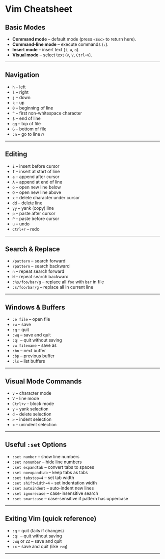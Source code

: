 # Vim Cheatsheet

## Basic Modes
- **Command mode** – default mode (press `<Esc>` to return here).
- **Command-line mode** – execute commands (`:`).
- **Insert mode** – insert text (`i`, `a`, `o`).
- **Visual mode** – select text (`v`, `V`, `Ctrl+v`).


---

## Navigation
- `h` – left
- `l` – right
- `j` – down
- `k` – up
- `0` – beginning of line
- `^` – first non-whitespace character
- `$` – end of line
- `gg` – top of file
- `G` – bottom of file
- `:n` – go to line *n*

---

## Editing
- `i` – insert before cursor
- `I` – insert at start of line
- `a` – append after cursor
- `A` – append at end of line
- `o` – open new line below
- `O` – open new line above
- `x` – delete character under cursor
- `dd` – delete line
- `yy` – yank (copy) line
- `p` – paste after cursor
- `P` – paste before cursor
- `u` – undo
- `Ctrl+r` – redo

---

## Search & Replace
- `/pattern` – search forward
- `?pattern` – search backward
- `n` – repeat search forward
- `N` – repeat search backward
- `:%s/foo/bar/g` – replace all `foo` with `bar` in file
- `:s/foo/bar/g` – replace all in current line

---

## Windows & Buffers
- `:e file` – open file
- `:w` – save
- `:q` – quit
- `:wq` – save and quit
- `:q!` – quit without saving
- `:w filename` – save as
- `:bn` – next buffer
- `:bp` – previous buffer
- `:ls` – list buffers

---

## Visual Mode Commands
- `v` – character mode
- `V` – line mode
- `Ctrl+v` – block mode
- `y` – yank selection
- `d` – delete selection
- `>` – indent selection
- `<` – unindent selection

---

## Useful `:set` Options
- `:set number` – show line numbers
- `:set nonumber` – hide line numbers
- `:set expandtab` – convert tabs to spaces
- `:set noexpandtab` – keep tabs as tabs
- `:set tabstop=4` – set tab width
- `:set shiftwidth=4` – set indentation width
- `:set autoindent` – auto-indent new lines
- `:set ignorecase` – case-insensitive search
- `:set smartcase` – case-sensitive if pattern has uppercase

---

## Exiting Vim (quick reference)
- `:q` – quit (fails if changes)
- `:q!` – quit without saving
- `:wq` or `ZZ` – save and quit
- `:x` – save and quit (like `:wq`)

---
